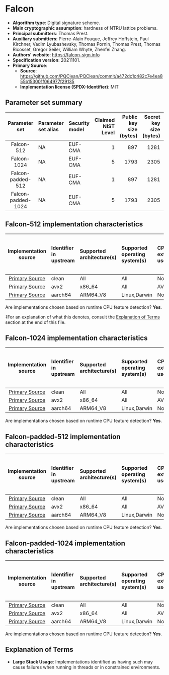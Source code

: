 # Falcon

- **Algorithm type**: Digital signature scheme.
- **Main cryptographic assumption**: hardness of NTRU lattice problems.
- **Principal submitters**: Thomas Prest.
- **Auxiliary submitters**: Pierre-Alain Fouque, Jeffrey Hoffstein, Paul Kirchner, Vadim Lyubashevsky, Thomas Pornin, Thomas Prest, Thomas Ricosset, Gregor Seiler, William Whyte, Zhenfei Zhang.
- **Authors' website**: https://falcon-sign.info
- **Specification version**: 20211101.
- **Primary Source**<a name="primary-source"></a>:
  - **Source**: https://github.com/PQClean/PQClean/commit/a472dc1c482c7e4ea855b153001f064977f29135
  - **Implementation license (SPDX-Identifier)**: MIT


## Parameter set summary

|   Parameter set    | Parameter set alias   | Security model   |   Claimed NIST Level |   Public key size (bytes) |   Secret key size (bytes) |   Signature size (bytes) |
|:------------------:|:----------------------|:-----------------|---------------------:|--------------------------:|--------------------------:|-------------------------:|
|     Falcon-512     | NA                    | EUF-CMA          |                    1 |                       897 |                      1281 |                      752 |
|    Falcon-1024     | NA                    | EUF-CMA          |                    5 |                      1793 |                      2305 |                     1462 |
| Falcon-padded-512  | NA                    | EUF-CMA          |                    1 |                       897 |                      1281 |                      666 |
| Falcon-padded-1024 | NA                    | EUF-CMA          |                    5 |                      1793 |                      2305 |                     1280 |

## Falcon-512 implementation characteristics

|       Implementation source       | Identifier in upstream   | Supported architecture(s)   | Supported operating system(s)   | CPU extension(s) used   | No branching-on-secrets claimed?   | No branching-on-secrets checked by valgrind?   | Large stack usage?‡   |
|:---------------------------------:|:-------------------------|:----------------------------|:--------------------------------|:------------------------|:-----------------------------------|:-----------------------------------------------|:----------------------|
| [Primary Source](#primary-source) | clean                    | All                         | All                             | None                    | True                               | True                                           | False                 |
| [Primary Source](#primary-source) | avx2                     | x86\_64                     | All                             | AVX2                    | False                              | False                                          | False                 |
| [Primary Source](#primary-source) | aarch64                  | ARM64\_V8                   | Linux,Darwin                    | None                    | False                              | False                                          | False                 |

Are implementations chosen based on runtime CPU feature detection? **Yes**.

 ‡For an explanation of what this denotes, consult the [Explanation of Terms](#explanation-of-terms) section at the end of this file.

## Falcon-1024 implementation characteristics

|       Implementation source       | Identifier in upstream   | Supported architecture(s)   | Supported operating system(s)   | CPU extension(s) used   | No branching-on-secrets claimed?   | No branching-on-secrets checked by valgrind?   | Large stack usage?   |
|:---------------------------------:|:-------------------------|:----------------------------|:--------------------------------|:------------------------|:-----------------------------------|:-----------------------------------------------|:---------------------|
| [Primary Source](#primary-source) | clean                    | All                         | All                             | None                    | True                               | True                                           | False                |
| [Primary Source](#primary-source) | avx2                     | x86\_64                     | All                             | AVX2                    | False                              | False                                          | False                |
| [Primary Source](#primary-source) | aarch64                  | ARM64\_V8                   | Linux,Darwin                    | None                    | False                              | False                                          | False                |

Are implementations chosen based on runtime CPU feature detection? **Yes**.

## Falcon-padded-512 implementation characteristics

|       Implementation source       | Identifier in upstream   | Supported architecture(s)   | Supported operating system(s)   | CPU extension(s) used   | No branching-on-secrets claimed?   | No branching-on-secrets checked by valgrind?   | Large stack usage?   |
|:---------------------------------:|:-------------------------|:----------------------------|:--------------------------------|:------------------------|:-----------------------------------|:-----------------------------------------------|:---------------------|
| [Primary Source](#primary-source) | clean                    | All                         | All                             | None                    | True                               | True                                           | False                |
| [Primary Source](#primary-source) | avx2                     | x86\_64                     | All                             | AVX2                    | False                              | False                                          | False                |
| [Primary Source](#primary-source) | aarch64                  | ARM64\_V8                   | Linux,Darwin                    | None                    | False                              | False                                          | False                |

Are implementations chosen based on runtime CPU feature detection? **Yes**.

## Falcon-padded-1024 implementation characteristics

|       Implementation source       | Identifier in upstream   | Supported architecture(s)   | Supported operating system(s)   | CPU extension(s) used   | No branching-on-secrets claimed?   | No branching-on-secrets checked by valgrind?   | Large stack usage?   |
|:---------------------------------:|:-------------------------|:----------------------------|:--------------------------------|:------------------------|:-----------------------------------|:-----------------------------------------------|:---------------------|
| [Primary Source](#primary-source) | clean                    | All                         | All                             | None                    | True                               | True                                           | False                |
| [Primary Source](#primary-source) | avx2                     | x86\_64                     | All                             | AVX2                    | False                              | False                                          | False                |
| [Primary Source](#primary-source) | aarch64                  | ARM64\_V8                   | Linux,Darwin                    | None                    | False                              | False                                          | False                |

Are implementations chosen based on runtime CPU feature detection? **Yes**.

## Explanation of Terms

- **Large Stack Usage**: Implementations identified as having such may cause failures when running in threads or in constrained environments.